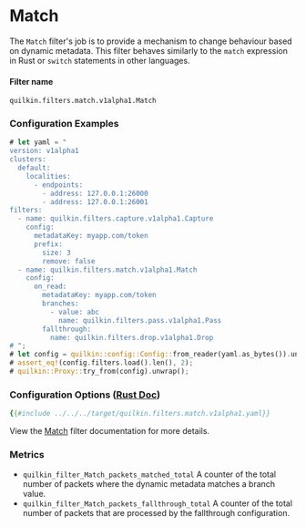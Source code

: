 # Match

The `Match` filter's job is to provide a mechanism to change behaviour based
on dynamic metadata. This filter behaves similarly to the `match` expression
in Rust or `switch` statements in other languages.

#### Filter name
```text
quilkin.filters.match.v1alpha1.Match
```

### Configuration Examples
<!-- ANCHOR: example -->
```rust
# let yaml = "
version: v1alpha1
clusters: 
  default:
    localities:
      - endpoints:
        - address: 127.0.0.1:26000
        - address: 127.0.0.1:26001
filters:
  - name: quilkin.filters.capture.v1alpha1.Capture
    config:
      metadataKey: myapp.com/token
      prefix:
        size: 3
        remove: false
  - name: quilkin.filters.match.v1alpha1.Match
    config:
      on_read:
        metadataKey: myapp.com/token
        branches:
          - value: abc
            name: quilkin.filters.pass.v1alpha1.Pass
        fallthrough:
          name: quilkin.filters.drop.v1alpha1.Drop
# ";
# let config = quilkin::config::Config::from_reader(yaml.as_bytes()).unwrap();
# assert_eq!(config.filters.load().len(), 2);
# quilkin::Proxy::try_from(config).unwrap();
```
<!--  ANCHOR_END: example -->

### Configuration Options ([Rust Doc](../../api/quilkin/filters/match/struct.Config.html))

```yaml
{{#include ../../../target/quilkin.filters.match.v1alpha1.yaml}}
```

View the [Match](../../api/quilkin/filters/match/struct.Config.html) filter documentation for more details.

### Metrics

* `quilkin_filter_Match_packets_matched_total`
  A counter of the total number of packets where the dynamic metadata matches a branch value.
* `quilkin_filter_Match_packets_fallthrough_total`
  A counter of the total number of packets that are processed by the fallthrough configuration.
